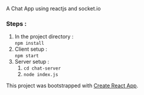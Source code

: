 A Chat App using reactjs and socket.io  

### Steps :
1. In the project directory :  
`npm install`  
2. Client setup :  
`npm start`  
3. Server setup :  
    1. `cd chat-server`  
    2. `node index.js`  

This project was bootstrapped with [Create React App](https://github.com/facebookincubator/create-react-app).
